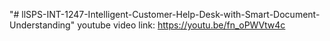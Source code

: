 "# llSPS-INT-1247-Intelligent-Customer-Help-Desk-with-Smart-Document-Understanding" 
youtube video link: https://youtu.be/fn_oPWVtw4c
